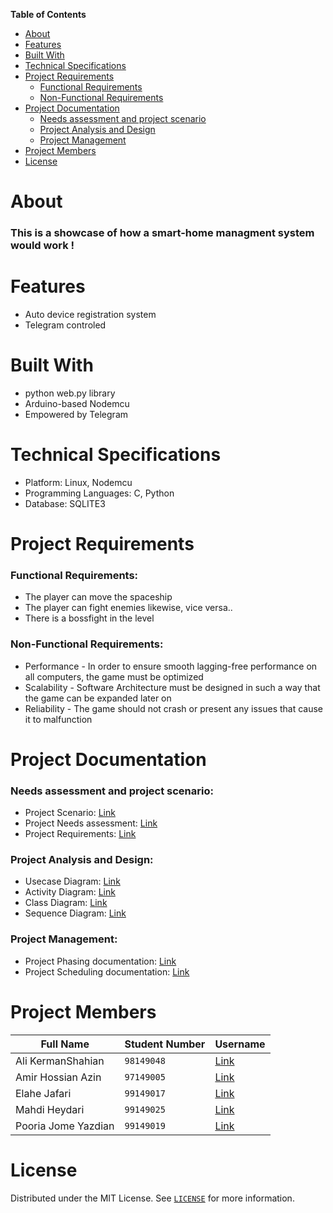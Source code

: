 **Table of Contents**
- [About](#about)
- [Features](#features)
- [Built With](#built-with)
- [Technical Specifications](#technical-specifications)
- [Project Requirements](#Project-Requirements)
  - [Functional Requirements](#Functional-Requirements)
  - [Non-Functional Requirements](#Non-Functional-Requirements)
- [Project Documentation](#Project-Documentation)
  - [Needs assessment and project scenario](#Needs-assessment-and-project-scenario)
  - [Project Analysis and Design](#Project-Analysis-and-Design)
  - [Project Management](#Project-Management)
- [Project Members](#Project-Members)
- [License](#License)

# About
### This is a showcase of how a smart-home managment system would work !

# Features
- Auto device registration system
- Telegram controled

# Built With
- python web.py library
- Arduino-based Nodemcu
- Empowered by Telegram

# Technical Specifications
- Platform: Linux, Nodemcu
- Programming Languages: C, Python
- Database: SQLITE3

# Project Requirements
### Functional Requirements:
  - The player can move the spaceship
  - The player can fight enemies likewise, vice versa..
  - There is a bossfight in the level

### Non-Functional Requirements:
  - Performance - In order to ensure smooth lagging-free performance on all computers, the game must be optimized
  - Scalability - Software Architecture must be designed in such a way that the game can be expanded later on
  - Reliability - The game should not crash or present any issues that cause it to malfunction

# Project Documentation
### Needs assessment and project scenario:
  - Project Scenario: [Link](docs/SCENARIO.md)
  - Project Needs assessment: [Link]()
  - Project Requirements: [Link]()

### Project Analysis and Design:
  - Usecase Diagram: [Link]()
  - Activity Diagram: [Link]()
  - Class Diagram: [Link]()
  - Sequence Diagram: [Link]()

### Project Management:
  - Project Phasing documentation: [Link]()
  - Project Scheduling documentation: [Link]()

# Project Members
| Full Name | Student Number | Username |
| --- | --- | --- |
| Ali KermanShahian | `98149048` | [Link](https://github.com/kermanshahianali) |
| Amir Hossian Azin | `97149005` | [Link](https://github.com/amir-azin) |
| Elahe Jafari | `99149017` | [Link](http://Github.com/iamelinnile) |
| Mahdi Heydari | `99149025` | [Link](https://github.com/MahdiHeydariCE) |
| Pooria Jome Yazdian | `99149019` | [Link](https://github.com/Pooriajy) |

# License
Distributed under the MIT License. See [`LICENSE`](LICENSE) for more information.
